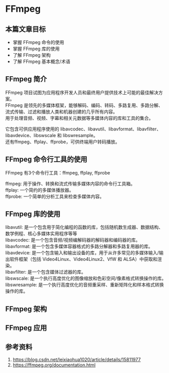 # FFmpeg

## 本篇文章目标

- 掌握 FFmpeg 命令的使用
- 掌握 FFmpeg 库的使用
- 了解 FFmpeg 架构
- 了解 FFmpeg 基本概念/术语

## FFmpeg 简介

FFmpeg 项目试图为应用程序开发人员和最终用户提供技术上可能的最佳解决方案。  
FFmpeg 是领先的多媒体框架，能够解码、编码、转码、多路复用、多路分解、流式传输、过滤和播放人类和机器创建的几乎所有内容。  
用于处理音频、视频、字幕和相关元数据等多媒体内容的库和工具的集合。  

它包含可供应用程序使用的 libavcodec、libavutil、libavformat、libavfilter、libavdevice、libswscale 和 libswresample。  
还有ffmpeg、ffplay、ffprobe，可供终端用户转码播放。

## FFmpeg 命令行工具的使用

FFmpeg 有3个命令行工具：ffmpeg, ffplay, ffprobe  

ffmpeg: 用于操作、转换和流式传输多媒体内容的命令行工具箱。  
ffplay: 一个简约的多媒体播放器。  
ffprobe: 一个简单的分析工具来检查多媒体内容。  

## FFmpeg 库的使用

libavutil: 是一个包含用于简化编程的函数的库，包括随机数生成器、数据结构、数学例程、核心多媒体实用程序等等  
libavcodec: 是一个包含音频/视频编解码器的解码器和编码器的库。  
libavformat: 是一个包含多媒体容器格式的多路分解器和多路复用器的库。  
libavdevice: 是一个包含输入和输出设备的库，用于从许多常见的多媒体输入/输出软件框架（包括 Video4Linux、Video4Linux2、VfW 和 ALSA）中获取和渲染。  
libavfilter: 是一个包含媒体过滤器的库。  
libswscale: 是一个执行高度优化的图像缩放和色彩空间/像素格式转换操作的库。  
libswresample: 是一个执行高度优化的音频重采样、重新矩阵化和样本格式转换操作的库。  

## FFmpeg 架构

## FFmpeg 应用

## 参考资料
1. <https://blog.csdn.net/leixiaohua1020/article/details/15811977>
2. <https://ffmpeg.org/documentation.html>